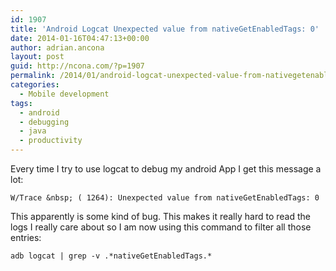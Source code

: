 ```yaml
---
id: 1907
title: 'Android Logcat Unexpected value from nativeGetEnabledTags: 0'
date: 2014-01-16T04:47:13+00:00
author: adrian.ancona
layout: post
guid: http://ncona.com/?p=1907
permalink: /2014/01/android-logcat-unexpected-value-from-nativegetenabledtags-0/
categories:
  - Mobile development
tags:
  - android
  - debugging
  - java
  - productivity
---
```

Every time I try to use logcat to debug my android App I get this message a lot:

```
W/Trace &nbsp; ( 1264): Unexpected value from nativeGetEnabledTags: 0
```

This apparently is some kind of bug. This makes it really hard to read the logs I really care about so I am now using this command to filter all those entries:

```
adb logcat | grep -v .*nativeGetEnabledTags.*
```

<!--more-->
